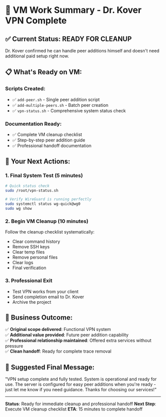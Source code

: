 # 🚀 VM Work Summary - Dr. Kover VPN Complete

## ✅ **Current Status: READY FOR CLEANUP**

Dr. Kover confirmed he can handle peer additions himself and doesn't need additional paid setup right now.

## 📋 **What's Ready on VM:**

### **Scripts Created:**
- ✅ `add-peer.sh` - Single peer addition script
- ✅ `add-multiple-peers.sh` - Batch peer creation  
- ✅ `vpn-status.sh` - Comprehensive system status check

### **Documentation Ready:**
- ✅ Complete VM cleanup checklist
- ✅ Step-by-step peer addition guide
- ✅ Professional handoff documentation

## 🎯 **Your Next Actions:**

### **1. Final System Test** (5 minutes)
```bash
# Quick status check
sudo /root/vpn-status.sh

# Verify WireGuard is running perfectly
sudo systemctl status wg-quick@wg0
sudo wg show
```

### **2. Begin VM Cleanup** (10 minutes)
Follow the cleanup checklist systematically:
- Clear command history
- Remove SSH keys
- Clear temp files
- Remove personal files
- Clear logs
- Final verification

### **3. Professional Exit**
- Test VPN works from your client
- Send completion email to Dr. Kover
- Archive the project

## 💼 **Business Outcome:**

✅ **Original scope delivered**: Functional VPN system  
✅ **Additional value provided**: Future peer addition capability  
✅ **Professional relationship maintained**: Offered extra services without pressure  
✅ **Clean handoff**: Ready for complete trace removal  

## 📧 **Suggested Final Message:**

"VPN setup complete and fully tested. System is operational and ready for use. The server is configured for easy peer additions when you're ready - just let me know if you need guidance. Thanks for choosing our services!"

---

**Status**: Ready for immediate cleanup and professional handoff
**Next Step**: Execute VM cleanup checklist
**ETA**: 15 minutes to complete handoff
